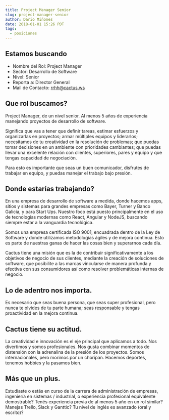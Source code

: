 ```yaml
---
title: Project Manager Senior
slug: project-manager-senior
author: Dario Miñones
date: 2018-01-01 15:26 PDT
tags:
  - posiciones
---
```


## Estamos buscando 

-  Nombre del Rol: Project Manager
-  Sector: Desarrollo de Software
-  Nivel: Senior
-  Reporta a: Director General
-  Mail de Contacto: rrhh@cactus.ws

## Que rol buscamos?

Project Manager, de un nivel senior.
Al menos 5 años de experiencia manejando proyectos de desarrollo de software.

Significa que vas a tener que definir tareas, estimar esfuerzos y organizarlas en proyectos;
armar múltiples equipos y liderarlos; necesitamos de tu creatividad en la resolución de problemas; que puedas tomar decisiones en un ambiente con prioridades cambiantes; que puedas llevar una excelente relación con clientes, superiores, pares y equipo y que tengas capacidad de negociación.

Para esto es importante que seas un buen comunicador, disfrutes de trabajar en equipo, y puedas manejar el trabajo bajo presión. 

## Donde estarías trabajando?

En una empresa de desarrollo de software a medida, donde hacemos apps, sitios y sistemas para grandes empresas como Bayer, Turner y Banco Galicia, y para Start Ups. Nuestro foco está puesto principalmente en el uso de tecnologías modernas como React, Angular y NodeJS, buscando siempre estar a la vanguardia tecnológica.

Somos una empresa certificada ISO 9001, encuadrada dentro de la Ley de Software y donde utilizamos metodologías ágiles y de mejora continua. Esto es parte de nuestras ganas de hacer las cosas bien y superarnos cada día.

Cactus tiene una misión que es la de contribuir significativamente a los objetivos de negocio de sus clientes, mediante la creación de soluciones de software, que posibilite a las marcas vincularse de manera profunda y efectiva con sus consumidores así como resolver problemáticas internas de negocio.

## Lo de adentro nos importa. 

Es necesario que seas buena persona, que seas super profesional, pero nunca te olvides de tu parte humana; seas responsable y tengas proactividad en la mejora continua.

## Cactus tiene su actitud. 

La creatividad e innovación es el eje principal que aplicamos a todo.
Nos divertimos y somos profesionales.
Nos gusta combinar momentos de distensión con la adrenalina de la presión de los proyectos.
Somos internacionales, pero morimos por un choripan.
Hacemos deportes, tenemos hobbies y la pasamos bien. 


## Más que un plus. 

Estudiaste o estás en curso de la carrera de administración de empresas, ingeniería en sistemas / industrial, o experiencia profesional equivalente demostrable?
Tenés experiencia previa de al menos 5 año en un rol similar?
Manejas Trello, Slack y Ganttic?
Tu nivel de inglés es avanzado (oral y escrito)?
